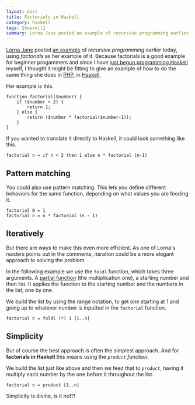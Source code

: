 ```yaml
---
layout: post
title: Factorials in Haskell
category: haskell
tags: [haskell]
summary: Lorna Jane posted an example of recursive programming earlier today, using factorials as her example of it. Because factorials is a good example for beginner progammers and since I have just begun programming Haskell myself, I thought it might be fitting to give an example of how to do the same thing she does in PHP, in Haskell.
---
```

[Lorna Jane](https://twitter.com/lornajane) posted [an example](http://www.lornajane.net/posts/2012/php-recursive-function-example-factorial-numbers) of *recursive programming* earlier today, using *factorials* as her example of it. Because factorials is a good example for beginner progammers and since I have [just begun programming Haskell](/haskell/haskell-list-comprehension-to-color-states) myself, I thought it might be fitting to give an example of how to do the same thing she does in [PHP](/php), in [Haskell](/haskell).

Her example is this.

    function factorial($number) {
        if ($number < 2) {
            return 1;
        } else {
            return ($number * factorial($number-1));
        }
    }

If you wanted to translate it directly to Haskell, it could look something like this.

    factorial n = if n < 2 then 1 else n * factorial (n-1)

## Pattern matching

You could also use pattern matching. This lets you define different behaviors for the same function, depending on what values you are feeding it.

    factorial 0 = 1
    factorial n = n * factorial (n - 1)

## Iteratively

But there are ways to make this even more efficient. As one of Lorna's readers points out in the comments, iteration could be a more elegant approach to solving the problem.

In the following example we use the `foldl` function, which takes three arguments. A [partial function](http://www.haskell.org/haskellwiki/Partial_application) (the multiplication one), a starting number and then list. It applies the function to the starting number and the numbers in the list, one by one.

We build the list by using the range notation, to get one starting at 1 and going up to whatever number is inputted in the `factorial` function.

    factorial n = foldl (*) 1 [1..n]

## Simplicity

But of course the best approach is often the simplest approach. And for **factorials in Haskell** this means using the *`product` function*.

We build the list just like above and then we feed that to `product`, having it multiply each number by the one before it throughout the list.

    factorial n = product [1..n]

Simplicity is divine, is it not?!
